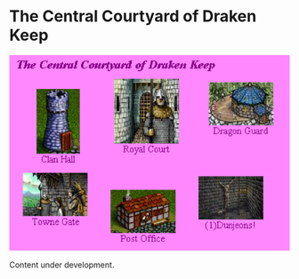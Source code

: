 # The Central Courtyard of Draken Keep

![](https://github.com/DCWiki/DCWiki.github.io/blob/main/media/locations/The_Central_Courtyard_of_Draken_Keep.png?raw=true)

Content under development.
